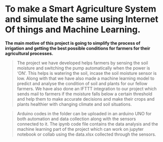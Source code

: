 # To make a Smart Agriculture System and simulate the same using Internet Of things and Machine Learning.
**The main motive of this project is going to simplify the process of irrigation and getting the best possible conditions for farmers for their agricultural processes.**

> The project we have developed helps farmers by sensing the soil moisture and switching the pump automatically when the power is ‘ON’. This helps is watering the soil, incase the soil moisture sensor is low. Along with that we have also made a machine learning model to predict and analyse the condition of soil and plants for our fellow farmers. We have also done an IFTTT integration to our project which sends mail to farmers if the moisture falls below a certain threshold and help them to make accurate decisions and make their crops and plants healthier with changing climate and soil situations.

> Arduino codes in the folder can be uploaded in an arduino UNO for both automation and data collection along with the sensors connected to it. The ipynb code file contains the data analysis and the machine learning part of the project which can work on jupyter notebook or collab using the data.xlsx collected through the sensors.
